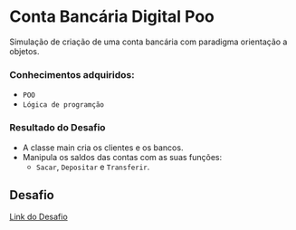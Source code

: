 # Conta Bancária Digital Poo

Simulação de criação de uma conta bancária com paradigma orientação a objetos.

### Conhecimentos adquiridos:

- `POO`
- `Lógica de programção`

### Resultado do Desafio 
- A classe main cria os clientes e os bancos.
- Manipula os saldos das contas com as suas funções:
    - `Sacar`, `Depositar` e `Transferir`.

## Desafio
 [Link do Desafio](https://github.com/falvojr/lab-banco-digital-oo)
